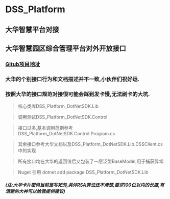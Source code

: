 # DSS_Platform
## 大华智慧平台对接
## 大华智慧园区综合管理平台对外开放接口

### [Gitub项目地址](https://github.com/MingZhuLiu/DSS_Platform_DotNetSDK)


### 大华的个别接口行为和文档描述并不一致,小伙伴们祝好运.
### 按照大华的接口规范对接很可能会踩到发卡慢,无法刷卡的大坑.

> 核心类库DSS_Platform_DotNetSDK.Lib

> 调用测试DSS_Platform_DotNetSDK.Control

> 接口过多,基本调用范例参考DSS_Platform_DotNetSDK.Control.Program.cs

> 其余接口参考大华文档以及DSS_Platform_DotNetSDK.Lib.DSSClient.cs中的实现

> 所有接口均在大华的返回值后又包装了一层泛型BaseModel,用于捕获异常.

> Nuget 引用 dotnet add package DSS_Platform_DotNetSDK.Lib

##### (注:大华卡片密码当前是写死的,具体RSA算法还不清楚,要求100位以内的长度,有清楚的大神可以给我提供建议)